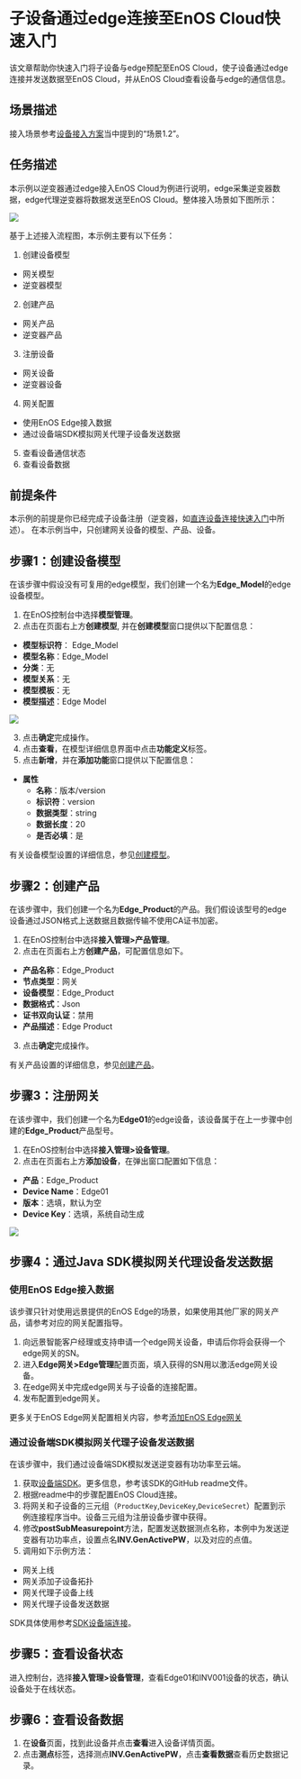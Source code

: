 # 子设备通过edge连接至EnOS Cloud快速入门

该文章帮助你快速入门将子设备与edge预配至EnOS Cloud，使子设备通过edge连接并发送数据至EnOS Cloud，并从EnOS Cloud查看设备与edge的通信信息。


## 场景描述<scenario>
接入场景参考[设备接入方案](connection_scenarios)当中提到的“场景1.2”。


## 任务描述<description>

本示例以逆变器通过edge接入EnOS Cloud为例进行说明，edge采集逆变器数据，edge代理逆变器将数据发送至EnOS Cloud。整体接入场景如下图所示：

  ![](media/edge_connection_task_description.png)

基于上述接入流程图，本示例主要有以下任务：
1. 创建设备模型
  - 网关模型
  - 逆变器模型
2. 创建产品
  - 网关产品
  - 逆变器产品
3. 注册设备
  - 网关设备
  - 逆变器设备
4. 网关配置
  - 使用EnOS Edge接入数据
  - 通过设备端SDK模拟网关代理子设备发送数据
5. 查看设备通信状态
6. 查看设备数据


## 前提条件<prerequisites>

本示例的前提是你已经完成子设备注册（逆变器，如[直连设备连接快速入门](gettingstarted_device_connection)中所述）。
在本示例当中，只创建网关设备的模型、产品、设备。


## 步骤1：创建设备模型<createmodel>

在该步骤中假设没有可复用的edge模型，我们创建一个名为**Edge_Model**的edge设备模型。

1. 在EnOS控制台中选择**模型管理**。
2. 点击在页面右上方**创建模型**, 并在**创建模型**窗口提供以下配置信息：
  - **模型标识符**： Edge_Model
  - **模型名称**：Edge_Model
  - **分类**：无
  - **模型关系**：无
  - **模型模板**：无
  - **模型描述**：Edge Model

  ![](media/model_edge.png)

3. 点击**确定**完成操作。
4. 点击**查看**，在模型详细信息界面中点击**功能定义**标签。
5. 点击**新增**，并在**添加功能**窗口提供以下配置信息：
  - **属性**
    - **名称**：版本/version
    - **标识符**：version
    - **数据类型**：string
    - **数据长度**：20
    - **是否必填**：是

有关设备模型设置的详细信息，参见[创建模型](creating_model)。


## 步骤2：创建产品<createproduct>

在该步骤中，我们创建一个名为**Edge_Product**的产品。我们假设该型号的edge设备通过JSON格式上送数据且数据传输不使用CA证书加密。

1. 在EnOS控制台中选择**接入管理>产品管理**。
2. 点击在页面右上方**创建产品**，可配置信息如下。
  - **产品名称**：Edge_Product
  - **节点类型**：网关
  - **设备模型**：Edge_Product
  - **数据格式**：Json
  - **证书双向认证**：禁用
  - **产品描述**：Edge Product

3. 点击**确定**完成操作。

有关产品设置的详细信息，参见[创建产品](cloud/creating_product)。


## 步骤3：注册网关<registergateway>

在该步骤中，我们创建一个名为**Edge01**的edge设备，该设备属于在上一步骤中创建的**Edge_Product**产品型号。

1. 在EnOS控制台中选择**接入管理>设备管理**。
2. 点击在页面右上方**添加设备**，在弹出窗口配置如下信息：
  - **产品**：Edge_Product
  - **Device Name**：Edge01
  - **版本**：选填，默认为空
  - **Device Key**：选填，系统自动生成

![](media/register_edge.png)


## 步骤4：通过Java SDK模拟网关代理设备发送数据<edgegateway>

### 使用EnOS Edge接入数据<access>

该步骤只针对使用远景提供的EnOS Edge的场景，如果使用其他厂家的网关产品，请参考对应的网关配置指导。

1. 向远景智能客户经理或支持申请一个edge网关设备，申请后你将会获得一个edge网关的SN。
2. 进入**Edge网关>Edge管理**配置页面，填入获得的SN用以激活edge网关设备。
3. 在edge网关中完成edge网关与子设备的连接配置。
4. 发布配置到edge网关。

更多关于EnOS Edge网关配置相关内容，参考[添加EnOS Edge网关](edge/managing_edge)


### 通过设备端SDK模拟网关代理子设备发送数据<DeviceSDK>

在该步骤中，我们通过设备端SDK模拟发送逆变器有功功率至云端。

1. 获取[设备端SDK](https://github.com/EnvisionIot/enos-mqtt-java-sdk)。更多信息，参考该SDK的GitHub readme文件。
2. 根据readme中的步骤配置EnOS Cloud连接。
3. 将网关和子设备的三元组（`ProductKey`,`DeviceKey`,`DeviceSecret`）配置到示例连接程序当中。设备三元组为注册设备步骤中获得。
4. 修改**postSubMeasurepoint**方法，配置发送数据测点名称，本例中为发送逆变器有功功率点，设置点名**INV.GenActivePW**，以及对应的点值。
5. 调用如下示例方法：
  - 网关上线
  - 网关添加子设备拓扑
  - 网关代理子设备上线
  - 网关代理子设备发送数据

SDK具体使用参考[SDK设备端连接](using_sdk)。


## 步骤5：查看设备状态<checkdevice>

进入控制台，选择**接入管理>设备管理**，查看Edge01和INV001设备的状态，确认设备处于在线状态。


## 步骤6：查看设备数据<checkdata>

1. 在**设备**页面，找到此设备并点击**查看**进入设备详情页面。
2. 点击**测点**标签，选择测点**INV.GenActivePW**，点击**查看数据**查看历史数据记录。
